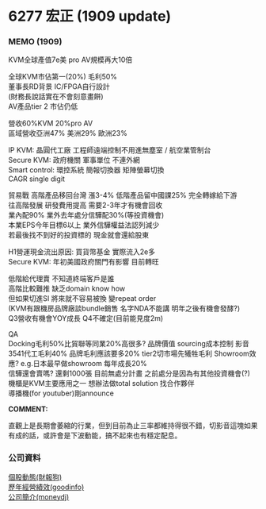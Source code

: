 # 6277 宏正 \(1909 update\)

### MEMO \(1909\)

KVM全球產值7e美 pro AV規模再大10倍

全球KVM市佔第一\(20%\) 毛利50%   
董事長RD背景 IC/FPGA自行設計   
\(財務長說話實在不會刻意畫餅\)   
AV產品tier 2 市佔仍低

營收60%KVM 20%pro AV   
區域營收亞洲47% 美洲29% 歐洲23%

IP KVM: 晶圓代工廠 工程師遠端控制不用進無塵室 / 航空業管制台   
Secure KVM: 政府機關 軍事單位 不連外網   
Smart control: 環控系統 簡報切換器 矩陣螢幕切換   
CAGR single digit

貿易戰 高階產品移回台灣 漲3-4% 低階產品留中國課25% 完全轉嫁給下游   
往高階發展 研發費用提高 需要2-3年才有機會回收   
業內配90% 業外去年處分信驊配30%\(等投資機會\)   
本業EPS今年目標6以上 業外信驊權益法認列減少   
若最後找不到好的投資標的 現金就會還給股東

H1營運現金流出原因: 買貨幣基金 實際流入2e多   
Secure KVM: 年初美國政府關門有影響 目前轉旺

低階給代理賣 不知道終端客戶是誰   
高階比較難推 缺乏domain know how   
但如果切進SI 將來就不容易被換 變repeat order   
\(KVM有跟機房品牌廠談bundle銷售 名字NDA不能講 明年之後有機會發酵?\)   
Q3營收有機會YOY成長 Q4不確定\(目前能見度2m\)

QA   
Docking毛利50%比貿聯等同業20%高很多? 品牌價值 sourcing成本控制 影音3541代工毛利40% 品牌毛利應該要多20% tier2切市場先犧牲毛利 Showroom效應? e.g.日本最早做showroom 每年成長20%   
信驊還會賣嗎? 還剩1000張 目前無處分計畫 之前處分是因為有其他投資機會\(?\)   
機櫃是KVM主要應用之一 想辦法做total solution 找合作夥伴   
導播機\(for youtuber\)剛announce  
  
**COMMENT:**  
  
直觀上是長期會萎縮的行業，但到目前為止三率都維持得很不錯，切影音這塊如果有成的話，或許會是下波動能，搞不起來也有穩定配息。

### 公司資料

[個股動態\(財報狗\)](https://statementdog.com/analysis/tpe/6277)  
[歷年經營績效\(goodinfo\)](https://goodinfo.tw/StockInfo/StockBzPerformance.asp?STOCK_ID=6277)  
[公司簡介\(moneydj\)](https://www.moneydj.com/KMDJ/Wiki/wikiViewer.aspx?keyid=3ad7b94e-9e26-42f9-8ca4-7a8c9de522c6)

